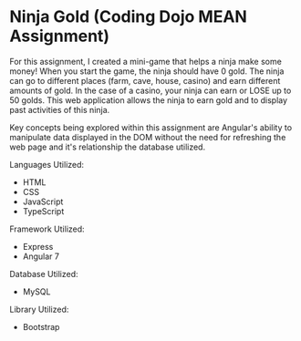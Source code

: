 # Ninja Gold (Coding Dojo MEAN Assignment)

For this assignment, I created a mini-game that helps a ninja make some money! When you start the game, the ninja should have 0 gold. The ninja can go to different places (farm, cave, house, casino) and earn different amounts of gold. In the case of a casino, your ninja can earn or LOSE up to 50 golds. This web application allows the ninja to earn gold and to display past activities of this ninja. 

Key concepts being explored within this assignment are Angular's ability to manipulate data displayed in the DOM without the need for refreshing the web page and it's relationship the database utilized.

Languages Utilized:
<ul>
  <li>HTML</li>
  <li>CSS</li>
  <li>JavaScript</li>
  <li>TypeScript</li>
</ul>

Framework Utilized:
<ul>
  <li>Express</li>
  <li>Angular 7</li>
</ul>

Database Utilized:
<ul>
  <li>MySQL</li>
</ul>

Library Utilized:
<ul>
  <li>Bootstrap</li>
</ul>
